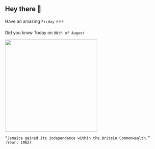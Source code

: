 ## Hey there 👋
Have an amazing `Friday` ⚡⚡⚡

Did you know Today on `06th of August`
 
 [<img src="https://en.wikipedia.org/wiki/Independence_of_Jamaica#:~:text=The%20Colony%20of%20Jamaica%20gained,conquered%20the%20Indigenous%20Arawak%20people." width="300" />](https://www.robankspromotions.co.uk/wp-content/uploads/2015/05/600px-JamaicanIndependence.jpg) 
 ```
“Jamaica gained its independence within the Britain Commonwealth.” (Year: 1962)
```
